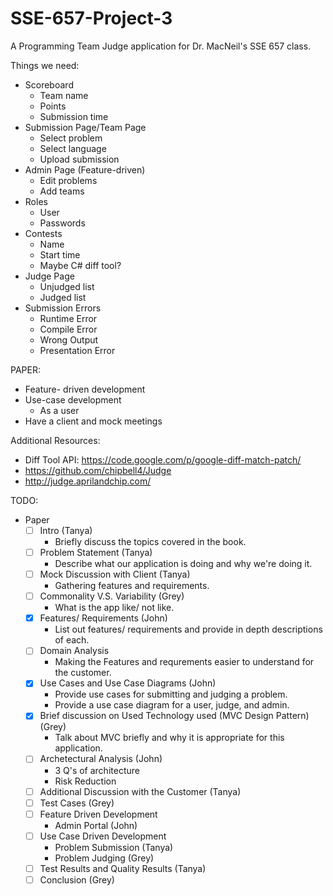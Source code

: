 SSE-657-Project-3
=================

A Programming Team Judge application for Dr. MacNeil's SSE 657 class. 


Things we need:

- Scoreboard
    - Team name
    - Points
    - Submission time
- Submission Page/Team Page
    - Select problem
    - Select language
    - Upload submission
- Admin Page (Feature-driven)
  - Edit problems
  - Add teams
- Roles
    - User
    - Passwords
- Contests
    - Name
    - Start time
    - Maybe C# diff tool?
- Judge Page
    - Unjudged list
    - Judged list
- Submission Errors
    - Runtime Error
    - Compile Error
    - Wrong Output
    - Presentation Error

PAPER:
- Feature- driven development
- Use-case development
  - As a user
- Have a client and mock meetings

Additional Resources:
- Diff Tool API: https://code.google.com/p/google-diff-match-patch/
- https://github.com/chipbell4/Judge
- http://judge.aprilandchip.com/




TODO:

 - Paper
    - [ ] Intro (Tanya)
        - Briefly discuss the topics covered in the book.
    - [ ] Problem Statement (Tanya)
        - Describe what our application is doing and why we're doing it.
    - [ ] Mock Discussion with Client (Tanya)
        - Gathering features and requirements.
    - [ ] Commonality V.S. Variability (Grey)
        - What is the app like/ not like.
    - [x] Features/ Requirements (John)
        - List out features/ requirements and provide in depth descriptions of each.
    - [ ] Domain Analysis <Optional>
        - Making the Features and requrements easier to understand for the customer.
    - [x] Use Cases and Use Case Diagrams (John)
        - Provide use cases for submitting and judging a problem.
        - Provide a use case diagram for a user, judge, and admin.
    - [x] Brief discussion on Used Technology used (MVC Design Pattern) (Grey)
        - Talk about MVC briefly and why it is appropriate for this application. 
    - [ ] Archetectural Analysis (John)
        - 3 Q's of architecture
        - Risk Reduction
    - [ ] Additional Discussion with the Customer (Tanya)
    - [ ] Test Cases (Grey)
    - [ ] Feature Driven Development
        - Admin Portal (John)
    - [ ] Use Case Driven Development
        - Problem Submission (Tanya)
        - Problem Judging (Grey)
    - [ ] Test Results and Quality Results (Tanya)
    - [ ] Conclusion (Grey)
